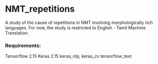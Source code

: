 # NMT_repetitions
A study of the cause of repetitions in NMT involving morphologically rich languages. For now, the study is restricted to English - Tamil Machine Translation. 

### Requirements:

Tensorflow 2.15 
Keras 2.15
keras\_nlp, keras\_cv
tensorflow\_text

